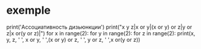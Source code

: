 # exemple
print('Ассоциативность дизьюнкции')
print("x y z|x or y|(x or y) or z|y or z|x or(y or z)|")
for x in range(2):
    for y in range(2):
        for z in range(2):
           print(x, y, z, '  ', x or y, '     ',(x or y) or z, '         ', y or z, '      ',x or(y or z))
